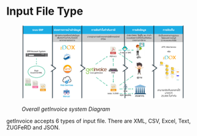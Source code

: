 # Input File Type

<figure><img src="../../.gitbook/assets/image (75).png" alt=""><figcaption><p><em>Overall getInvoice system Diagram</em></p></figcaption></figure>

getInvoice accepts 6 types of input file. There are XML, CSV, Excel, Text, ZUGFeRD and JSON.
